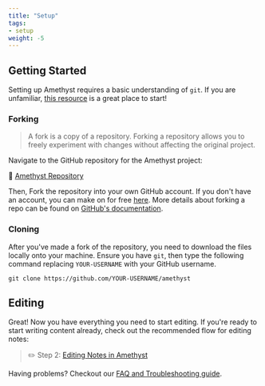 ```yaml
---
title: "Setup"
tags:
- setup
weight: -5
---
```


## Getting Started
Setting up Amethyst requires a basic understanding of `git`. If you are unfamiliar, [this resource](https://resources.nwplus.io/2-beginner/how-to-git-github.html) is a great place to start!

### Forking
> A fork is a copy of a repository. Forking a repository allows you to freely experiment with changes without affecting the original project.

Navigate to the GitHub repository for the Amethyst project:

📁 [Amethyst Repository](https://github.com/64bitpandas/amethyst)

Then, Fork the repository into your own GitHub account. If you don't have an account, you can make on for free [here](https://github.com/join). More details about forking a repo can be found on [GitHub's documentation](https://docs.github.com/en/get-started/quickstart/fork-a-repo).

### Cloning
After you've made a fork of the repository, you need to download the files locally onto your machine. Ensure you have `git`, then type the following command replacing `YOUR-USERNAME` with your GitHub username.

```shell
git clone https://github.com/YOUR-USERNAME/amethyst
```

## Editing
Great! Now you have everything you need to start editing. If you're ready to start writing content already, check out the recommended flow for editing notes:

> ✏️ Step 2: [Editing Notes in Amethyst](/amethyst/setup/editing.md)

Having problems? Checkout our [FAQ and Troubleshooting guide](/amethyst/setup/troubleshooting.md).
